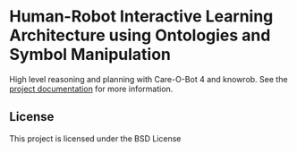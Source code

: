 # Human-Robot Interactive Learning Architecture using Ontologies and Symbol Manipulation

High level reasoning and planning with Care-O-Bot 4 and knowrob. See the [project documentation](https://human-robot-interactive-learning.readthedocs.io/en/latest/) for more information.

## License

This project is licensed under the BSD License
